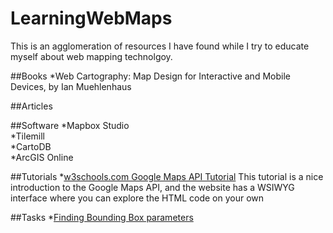 # LearningWebMaps
This is an agglomeration of resources I have found while I try to educate myself about web mapping technolgoy.

##Books
*Web Cartography: Map Design for Interactive and Mobile Devices, by Ian Muehlenhaus

##Articles

##Software
*Mapbox Studio  
*Tilemill  
*CartoDB  
*ArcGIS Online  

##Tutorials
*[w3schools.com Google Maps API Tutorial](http://www.w3schools.com/googleapi/default.asp)
This tutorial is a nice introduction to the Google Maps API, and the website has a WSIWYG interface where you can explore the HTML code on your own

##Tasks
*[Finding Bounding Box parameters](/LearningWebMaps/GetBoundingBox.md)
